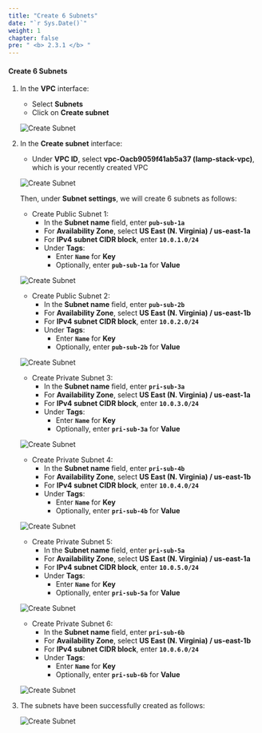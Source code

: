 ```yaml
---
title: "Create 6 Subnets"
date: "`r Sys.Date()`"
weight: 1
chapter: false
pre: " <b> 2.3.1 </b> "
---
```


#### Create 6 Subnets

1. In the **VPC** interface:

   - Select **Subnets**
   - Click on **Create subnet**

   ![Create Subnet](/images/2.3-Subnet/2.3.1-CreateSubnet/0001-createsubnet.png?featherlight=false&width=90pc)

2. In the **Create subnet** interface:

   - Under **VPC ID**, select **vpc-Oacb9059f41ab5a37 (lamp-stack-vpc)**, which is your recently created VPC

   ![Create Subnet](/images/2.3-Subnet/2.3.1-CreateSubnet/0002-createsubnet.png?featherlight=false&width=90pc)

   Then, under **Subnet settings**, we will create 6 subnets as follows:

   - Create Public Subnet 1:
     - In the **Subnet name** field, enter **`pub-sub-1a`**
     - For **Availability Zone**, select **US East (N. Virginia) / us-east-1a**
     - For **IPv4 subnet CIDR block**, enter **`10.0.1.0/24`**
     - Under **Tags**:
       - Enter **`Name`** for **Key**
       - Optionally, enter **`pub-sub-1a`** for **Value**

   ![Create Subnet](/images/2.3-Subnet/2.3.1-CreateSubnet/0003-createsubnet.png?featherlight=false&width=90pc)

   - Create Public Subnet 2:
     - In the **Subnet name** field, enter **`pub-sub-2b`**
     - For **Availability Zone**, select **US East (N. Virginia) / us-east-1b**
     - For **IPv4 subnet CIDR block**, enter **`10.0.2.0/24`**
     - Under **Tags**:
       - Enter **`Name`** for **Key**
       - Optionally, enter **`pub-sub-2b`** for **Value**

   ![Create Subnet](/images/2.3-Subnet/2.3.1-CreateSubnet/0004-createsubnet.png?featherlight=false&width=90pc)

   - Create Private Subnet 3:
     - In the **Subnet name** field, enter **`pri-sub-3a`**
     - For **Availability Zone**, select **US East (N. Virginia) / us-east-1a**
     - For **IPv4 subnet CIDR block**, enter **`10.0.3.0/24`**
     - Under **Tags**:
       - Enter **`Name`** for **Key**
       - Optionally, enter **`pri-sub-3a`** for **Value**

   ![Create Subnet](/images/2.3-Subnet/2.3.1-CreateSubnet/0005-createsubnet.png?featherlight=false&width=90pc)

   - Create Private Subnet 4:
     - In the **Subnet name** field, enter **`pri-sub-4b`**
     - For **Availability Zone**, select **US East (N. Virginia) / us-east-1b**
     - For **IPv4 subnet CIDR block**, enter **`10.0.4.0/24`**
     - Under **Tags**:
       - Enter **`Name`** for **Key**
       - Optionally, enter **`pri-sub-4b`** for **Value**

   ![Create Subnet](/images/2.3-Subnet/2.3.1-CreateSubnet/0006-createsubnet.png?featherlight=false&width=90pc)

   - Create Private Subnet 5:
     - In the **Subnet name** field, enter **`pri-sub-5a`**
     - For **Availability Zone**, select **US East (N. Virginia) / us-east-1a**
     - For **IPv4 subnet CIDR block**, enter **`10.0.5.0/24`**
     - Under **Tags**:
       - Enter **`Name`** for **Key**
       - Optionally, enter **`pri-sub-5a`** for **Value**

   ![Create Subnet](/images/2.3-Subnet/2.3.1-CreateSubnet/0007-createsubnet.png?featherlight=false&width=90pc)

   - Create Private Subnet 6:
     - In the **Subnet name** field, enter **`pri-sub-6b`**
     - For **Availability Zone**, select **US East (N. Virginia) / us-east-1b**
     - For **IPv4 subnet CIDR block**, enter **`10.0.6.0/24`**
     - Under **Tags**:
       - Enter **`Name`** for **Key**
       - Optionally, enter **`pri-sub-6b`** for **Value**

   ![Create Subnet](/images/2.3-Subnet/2.3.1-CreateSubnet/0008-createsubnet.png?featherlight=false&width=90pc)

3. The subnets have been successfully created as follows:

   ![Create Subnet](/images/2.3-Subnet/2.3.1-CreateSubnet/0010-createsubnet.png?featherlight=false&width=90pc)
